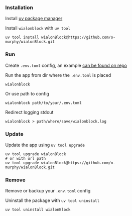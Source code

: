 ### Installation

Install [uv package manager](https://docs.astral.sh/uv/getting-started/installation/) 

Install `wialonblock` with `uv tool`
```shell
uv tool install wialonBlock@https://github.com/o-murphy/wialonBlock.git
```

### Run

Create `.env.toml` config, an example [can be found on repo](https://github.com/o-murphy/wialonBlock/blob/master/.env.example.toml)

Run the app from dir where the `.env.toml` is placed
```shell
wialonblock
```

Or use path to config
```shell
wialonblock path/to/your/.env.toml
```

Redirect logging stdout
```shell
wialonblock > path/where/save/wialonblock.log
```

### Update

Update the app using `uv tool upgrade`

```shell
uv tool upgrade wialonBlock
# or with url path
uv tool upgrade wialonBlock@https://github.com/o-murphy/wialonBlock.git
```

### Remove
Remove or backup your `.env.toml` config

Uninstall the package with `uv tool uninstall`
```shell
uv tool uninstall wialonBlock
```